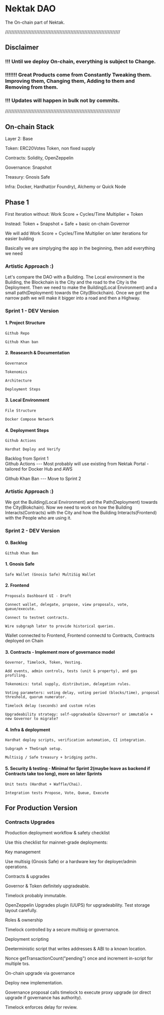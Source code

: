 # Nektak DAO
The On-chain part of Nektak.


//////////////////////////////////////////////////////////////////////////

## Disclaimer 

### !!! Until we deploy On-chain, everything is subject to Change.
### !!!!!!! Great Products come from Constantly Tweaking them. Improving them, Changing them, Adding to them and Removing from them.

### !!! Updates will happen in bulk not by commits.

//////////////////////////////////////////////////////////////////////////



## On-chain Stack

Layer 2: Base

Token: ERC20Votes Token, non fixed supply

Contracts: Solidity, OpenZeppelin

Governance: Snapshot

Treasury: Gnosis Safe

Infra: Docker, Hardhat(or Foundry), Alchemy or Quick Node





## Phase 1
First Iteration without: Work Score + Cycles/Time Multiplier + Token 

Instead: Token + Snapshot + Safe + basic on-chain Governor

We will add Work Score + Cycles/Time Multiplier on later iterations for easier bulding

Basically we are simplyging the app in the beginning, then add everything we need


### Artistic Approach :)

Let's compare the DAO with a Building.
The Local environment is the Building, the Blockchain is the City and the road to the City is the Deployment.
Then we need to make the Building(Local Environment) and a small path(Deployment) towards the City(Blockchain).
Once we got the narrow path we will make it bigger into a road and then a Highway.





### Sprint 1 - DEV Version

#### 1. Project Structure
   
    Github Repo

    Github Khan ban

#### 2. Reasearch & Documentation

    Governance 

    Tokenomics

    Architecture

    Deployment Steps



#### 3. Local Environment

    File Structure

    Docker Compose Network



#### 4. Deployment Steps

    Github Actions

    Hardhat Deploy and Verify



Backlog from Sprint 1              
Github Actions  --- Most probably will use existing from Nektak Portal - tailored for Docker Hub and AWS

Github Khan Ban  --- Move to Sprint 2









### Artistic Approach :)

We got the Building(Local Environment) and the Path(Deployment) towards the City(Blokchain).
Now we need to work on how the Building Interacts(Contracts) with the City and how the Building Interacts(Frontend) with the People who are using it.


### Sprint 2 - DEV Version

#### 0. Backlog

    Github Khan Ban


#### 1. Gnosis Safe

    Safe Wallet (Gnosis Safe) MultiSig Wallet


#### 2. Frontend

    Proposals Dashboard UI - Draft

    Connect wallet, delegate, propose, view proposals, vote, queue/execute.
    
    Connect to testnet contracts.

    Wire subgraph later to provide historical queries.



Wallet connected to Frontend, Frontend connectd to Contracts, Contracts deployed on Chain








#### 3. Contracts - Implement more of governance model
    
    Governor, Timelock, Token, Vesting.
 
    Add events, admin controls, tests (unit & property), and gas profiling.

    Tokenomics: total supply, distribution, delegation rules.

    Voting parameters: voting delay, voting period (blocks/time), proposal threshold, quorum numerator.

    Timelock delay (seconds) and custom roles
        
    Upgradeability strategy: self-upgradeable G2overnor? or immutable + new Governor to migrate?



#### 4. Infra & deployment

    Hardhat deploy scripts, verification automation, CI integration.

    Subgraph + TheGraph setup.

    Multisig / Safe treasury + bridging paths.



#### 5. Security & testing - Minimal for Sprint 2(maybe leave as backend if Contracts take too long), more on later Sprints

    Unit tests (Hardhat + Waffle/Chai).

    Integration tests Propose, Vote, Queue, Execute



















## For Production Version

### Contracts Upgrades

Production deployment workflow & safety checklist

Use this checklist for mainnet-grade deployments:

Key management

Use multisig (Gnosis Safe) or a hardware key for deployer/admin operations.


Contracts & upgrades

Governor & Token definitely upgradeable.

Timelock probably immutable.

OpenZeppelin Upgrades plugin (UUPS) for upgradeability. Test storage layout carefully.

Roles & ownership


Timelock controlled by a secure multisig or governance.


Deployment scripting

Deeterministic script that writes addresses & ABI to a known location.

Nonce getTransactionCount("pending") once and increment in-script for multiple txs.


On-chain upgrade via governance

Deploy new implementation.

Governance proposal calls timelock to execute proxy upgrade (or direct upgrade if governance has authority).

Timelock enforces delay for review.